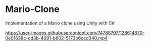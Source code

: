 # Mario-Clone
Implementation of a Mario clone using Unity with C# 


https://user-images.githubusercontent.com/74788707/128614870-0e01638c-cd3b-4091-b602-5173b6ccd340.mp4
